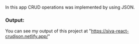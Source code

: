 In this app CRUD operations was implemented by using JSON.

### Output:
You can see my output of this project at "https://siva-react-crudjson.netlify.app/"
